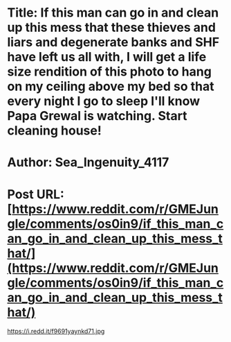 # Title: If this man can go in and clean up this mess that these thieves and liars and degenerate banks and SHF have left us all with, I will get a life size rendition of this photo to hang on my ceiling above my bed so that every night I go to sleep I'll know Papa Grewal is watching. Start cleaning house!
# Author: Sea_Ingenuity_4117
# Post URL: [https://www.reddit.com/r/GMEJungle/comments/os0in9/if_this_man_can_go_in_and_clean_up_this_mess_that/](https://www.reddit.com/r/GMEJungle/comments/os0in9/if_this_man_can_go_in_and_clean_up_this_mess_that/)


https://i.redd.it/f9691yaynkd71.jpg